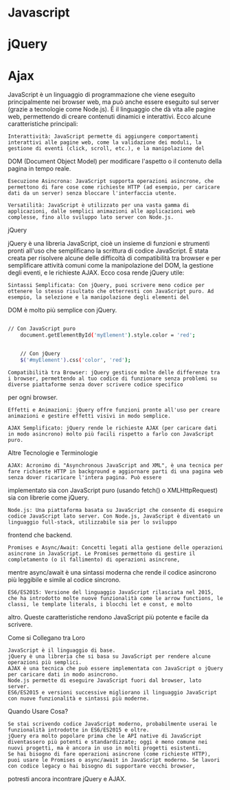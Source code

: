 # Javascript
# jQuery
# Ajax


JavaScript è un linguaggio di programmazione che viene eseguito principalmente nei browser web, ma può anche essere eseguito sul server (grazie a tecnologie come Node.js). È il linguaggio che 
dà vita alle pagine web, permettendo di creare contenuti dinamici e interattivi. Ecco alcune caratteristiche principali:

    Interattività: JavaScript permette di aggiungere comportamenti interattivi alle pagine web, come la validazione dei moduli, la gestione di eventi (click, scroll, etc.), e la manipolazione del 
DOM (Document Object Model) per modificare l'aspetto o il contenuto della pagina in tempo reale.

    Esecuzione Asincrona: JavaScript supporta operazioni asincrone, che permettono di fare cose come richieste HTTP (ad esempio, per caricare dati da un server) senza bloccare l'interfaccia utente.

    Versatilità: JavaScript è utilizzato per una vasta gamma di applicazioni, dalle semplici animazioni alle applicazioni web complesse, fino allo sviluppo lato server con Node.js.

jQuery

jQuery è una libreria JavaScript, cioè un insieme di funzioni e strumenti pronti all'uso che semplificano la scrittura di codice JavaScript. È stata creata per risolvere alcune delle difficoltà di 
compatibilità tra browser e per semplificare attività comuni come la manipolazione del DOM, la gestione degli eventi, e le richieste AJAX. Ecco cosa rende jQuery utile:

    Sintassi Semplificata: Con jQuery, puoi scrivere meno codice per ottenere lo stesso risultato che otterresti con JavaScript puro. Ad esempio, la selezione e la manipolazione degli elementi del 
DOM è molto più semplice con jQuery.


```bash

// Con JavaScript puro
    document.getElementById('myElement').style.color = 'red';


```

```bash

    // Con jQuery
    $('#myElement').css('color', 'red');


```

    Compatibilità tra Browser: jQuery gestisce molte delle differenze tra i browser, permettendo al tuo codice di funzionare senza problemi su diverse piattaforme senza dover scrivere codice specifico 
per ogni browser.

    Effetti e Animazioni: jQuery offre funzioni pronte all'uso per creare animazioni e gestire effetti visivi in modo semplice.

    AJAX Semplificato: jQuery rende le richieste AJAX (per caricare dati in modo asincrono) molto più facili rispetto a farlo con JavaScript puro.

Altre Tecnologie e Terminologie

    AJAX: Acronimo di "Asynchronous JavaScript and XML", è una tecnica per fare richieste HTTP in background e aggiornare parti di una pagina web senza dover ricaricare l'intera pagina. Può essere 
implementato sia con JavaScript puro (usando fetch() o XMLHttpRequest) sia con librerie come jQuery.

    Node.js: Una piattaforma basata su JavaScript che consente di eseguire codice JavaScript lato server. Con Node.js, JavaScript è diventato un linguaggio full-stack, utilizzabile sia per lo sviluppo 
frontend che backend.

    Promises e Async/Await: Concetti legati alla gestione delle operazioni asincrone in JavaScript. Le Promises permettono di gestire il completamento (o il fallimento) di operazioni asincrone, 
mentre async/await è una sintassi moderna che rende il codice asincrono più leggibile e simile al codice sincrono.

    ES6/ES2015: Versione del linguaggio JavaScript rilasciata nel 2015, che ha introdotto molte nuove funzionalità come le arrow functions, le classi, le template literals, i blocchi let e const, e molto 
altro. Queste caratteristiche rendono JavaScript più potente e facile da scrivere.

Come si Collegano tra Loro

    JavaScript è il linguaggio di base.
    jQuery è una libreria che si basa su JavaScript per rendere alcune operazioni più semplici.
    AJAX è una tecnica che può essere implementata con JavaScript o jQuery per caricare dati in modo asincrono.
    Node.js permette di eseguire JavaScript fuori dal browser, lato server.
    ES6/ES2015 e versioni successive migliorano il linguaggio JavaScript con nuove funzionalità e sintassi più moderne.

Quando Usare Cosa?

    Se stai scrivendo codice JavaScript moderno, probabilmente userai le funzionalità introdotte in ES6/ES2015 e oltre.
    jQuery era molto popolare prima che le API native di JavaScript diventassero più potenti e standardizzate; oggi è meno comune nei nuovi progetti, ma è ancora in uso in molti progetti esistenti.
    Se hai bisogno di fare operazioni asincrone (come richieste HTTP), puoi usare le Promises o async/await in JavaScript moderno. Se lavori con codice legacy o hai bisogno di supportare vecchi browser, 
potresti ancora incontrare jQuery e AJAX.


```bash



```